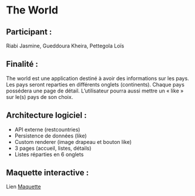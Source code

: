 # The World

## Participant : 

Riabi Jasmine, Gueddoura Kheira, Pettegola Loïs

## Finalité : 

The world est une application destiné à avoir des informations sur les pays. Les pays seront reparties en différents onglets (continents). Chaque pays possédera une page de détail. L’utilisateur pourra aussi mettre un « like » sur le(s) pays de son choix.

## Architecture logiciel :

- API externe (restcountries)
- Persistence de données (like)
- Custom renderer (image drapeau et bouton like)
- 3 pages (accueil, listes, détails)
- Listes réparties en 6 onglets


## Maquette interactive :

Lien [Maquette](https://www.figma.com/proto/qyvbiHONPOs1PCWeO8FZZl/Untitled?node-id=1%3A2&scaling=scale-down&page-id=0%3A1&starting-point-node-id=1%3A2)
